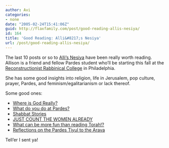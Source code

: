 ```yaml
---
author: Avi
categories:
- none
date: "2005-02-24T15:41:06Z"
guid: http://flaxfamily.com/post/good-reading-allis-nesiya/
id: 164
title: 'Good Reading: Alli&#8217;s Nesiya'
url: /post/good-reading-allis-nesiya/
---
```

The last 10 posts or so to [Alli&#8217;s Nesiya](http://allisonjulia.typepad.com/) have been really worth reading. Allison is a friend and fellow Pardes student who&#8217;ll be starting this fall at the [Reconstructionist Rabbinical College](http://www.rrc.edu/) in Philadelphia.

She has some good insights into religion, life in Jerusalem, pop culture, prayer, Pardes, and feminism/egalitarianism or lack thereof.

Some good ones:

  * [Where is God Really?](http://allisonjulia.typepad.com/allis_nesiya/2005/02/where_is_god_re.html)
  * [What do you do at Pardes?](http://allisonjulia.typepad.com/allis_nesiya/2005/02/what_do_you_do_.html)
  * [Shabbat Stories](http://allisonjulia.typepad.com/allis_nesiya/2005/02/shabbat_stories.html)
  * [JUST COUNT THE WOMEN ALREADY](http://allisonjulia.typepad.com/allis_nesiya/2005/02/just_count_the_.html)
  * [What can be more fun than reading Torah!?](http://allisonjulia.typepad.com/allis_nesiya/2005/02/what_can_be_mor.html)
  * [Reflections on the Pardes Tiyul to the Arava](http://allisonjulia.typepad.com/allis_nesiya/2005/02/reflections_on_.html)

Tell&#8217;er I sent ya!